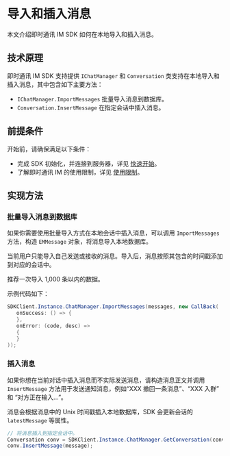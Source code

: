 # 导入和插入消息

<Toc />

本文介绍即时通讯 IM SDK 如何在本地导入和插入消息。

## 技术原理

即时通讯 IM SDK 支持提供 `IChatManager` 和 `Conversation` 类支持在本地导入和插入消息，其中包含如下主要方法：

- `IChatManager.ImportMessages` 批量导入消息到数据库。
- `Conversation.InsertMessage` 在指定会话中插入消息。

## 前提条件

开始前，请确保满足以下条件：

- 完成 SDK 初始化，并连接到服务器，详见 [快速开始](quickstart.html)。
- 了解即时通讯 IM 的使用限制，详见 [使用限制](limitation.html)。

## 实现方法

### 批量导入消息到数据库

如果你需要使用批量导入方式在本地会话中插入消息，可以调用 `ImportMessages` 方法，构造 `EMMessage` 对象，将消息导入本地数据库。

当前用户只能导入自己发送或接收的消息。导入后，消息按照其包含的时间戳添加到对应的会话中。

推荐一次导入 1,000 条以内的数据。

示例代码如下：

```csharp
SDKClient.Instance.ChatManager.ImportMessages(messages, new CallBack(
   onSuccess: () => {
   },
   onError: (code, desc) =>
   {
   }
));
```

### 插入消息

如果你想在当前对话中插入消息而不实际发送消息，请构造消息正文并调用 `InsertMessage` 方法用于发送通知消息，例如“XXX 撤回一条消息”、“XXX 入群” 和 “对方正在输入...”。

消息会根据消息中的 Unix 时间戳插入本地数据库，SDK 会更新会话的 `latestMessage` 等属性。

```csharp
// 将消息插入到指定会话中。
Conversation conv = SDKClient.Instance.ChatManager.GetConversation(conversationId, convType);
conv.InsertMessage(message);
```
